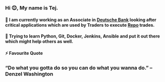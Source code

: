 ### Hi 😊, My name is Tej.

#### 🔭 I am currently working as an Associate in [Deutsche Bank](https://en.wikipedia.org/wiki/Deutsche_Bank) looking after critical applications which are used by Traders to execute [Repo](https://en.wikipedia.org/wiki/Repurchase_agreement) trades.

####  🌱 Trying to learn Python, Git, Docker, Jenkins, Ansible and put it out there which might help others as well.

#### ⚡ Favourite Quote 
### “Do what you gotta do so you can do what you wanna do.” – Denzel Washington

<!--
**TejSahu/TejSahu** is a ✨ _special_ ✨ repository because its `README.md` (this file) appears on your GitHub profile.

Here are some ideas to get you started:

- 🔭 I’m currently working on ...
- 🌱 I’m currently learning ...
- 👯 I’m looking to collaborate on ...
- 🤔 I’m looking for help with ...
- 💬 Ask me about ...
- 📫 How to reach me: ...
- 😄 Pronouns: ...
- ⚡ Fun fact: ...
-->
